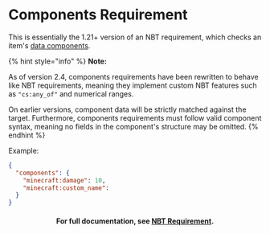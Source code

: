 # Components Requirement

This is essentially the 1.21+ version of an NBT requirement, which checks an item's [data components](https://minecraft.wiki/w/Data_component_format).&#x20;

{% hint style="info" %}
**Note:**&#x20;

As of version 2.4, components requirements have been rewritten to behave like NBT requirements, meaning they implement custom NBT features such as `"cs:any_of"` and numerical ranges.&#x20;

On earlier versions, component data will be strictly matched against the target. Furthermore, components requirements must follow valid component syntax, meaning no fields in the component's structure may be omitted.
{% endhint %}

Example:

```json
{
  "components": {
    "minecraft:damage": 10,
    "minecraft:custom_name": 
  }
}
```

<h4 align="center"><strong>For full documentation, see</strong> <a href="nbt-requirement.md"><strong>NBT Requirement</strong></a><strong>.</strong></h4>
